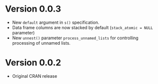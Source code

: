 Version 0.0.3
=============

- New `default` argument in `s()` specification.
- Data frame columns are now stacked by default (`stack_atomic = NULL` parameter)
- New `unnest()` parameter `process_unnamed_lists` for controlling processing of unnamed lists.

Version 0.0.2
=============

- Original CRAN release

